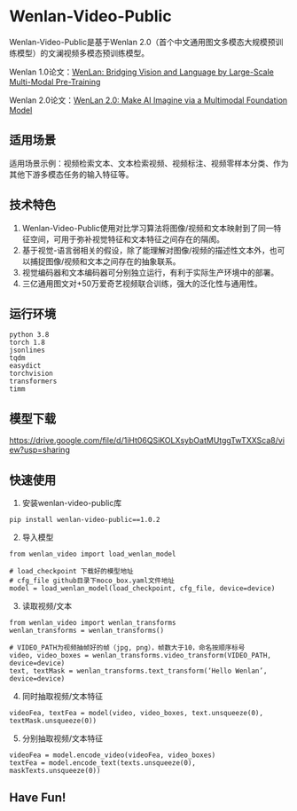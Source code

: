 # Wenlan-Video-Public

Wenlan-Video-Public是基于Wenlan 2.0（首个中文通用图文多模态大规模预训练模型）的文澜视频多模态预训练模型。

Wenlan 1.0论文：[WenLan: Bridging Vision and Language by Large-Scale Multi-Modal Pre-Training](https://arxiv.org/abs/2103.06561)

Wenlan 2.0论文：[WenLan 2.0: Make AI Imagine via a Multimodal Foundation Model](https://arxiv.org/abs/2110.14378)

## 适用场景

适用场景示例：视频检索文本、文本检索视频、视频标注、视频零样本分类、作为其他下游多模态任务的输入特征等。

## 技术特色

1. Wenlan-Video-Public使用对比学习算法将图像/视频和文本映射到了同一特征空间，可用于弥补视觉特征和文本特征之间存在的隔阂。
2. 基于视觉-语言弱相关的假设，除了能理解对图像/视频的描述性文本外，也可以捕捉图像/视频和文本之间存在的抽象联系。
3. 视觉编码器和文本编码器可分别独立运行，有利于实际生产环境中的部署。 
4. 三亿通用图文对+50万爱奇艺视频联合训练，强大的泛化性与通用性。


## 运行环境
```
python 3.8
torch 1.8
jsonlines
tqdm
easydict
torchvision
transformers
timm
```

## 模型下载
https://drive.google.com/file/d/1iHt06QSiKOLXsybOatMUtggTwTXXSca8/view?usp=sharing

## 快速使用

1. 安装wenlan-video-public库
```
pip install wenlan-video-public==1.0.2
```

2. 导入模型

```
from wenlan_video import load_wenlan_model

# load_checkpoint 下载好的模型地址
# cfg_file github目录下moco_box.yaml文件地址
model = load_wenlan_model(load_checkpoint, cfg_file, device=device)
```

3. 读取视频/文本

```
from wenlan_video import wenlan_transforms
wenlan_transforms = wenlan_transforms()

# VIDEO_PATH为视频抽帧好的帧（jpg, png），帧数大于10，命名按顺序标号
video, video_boxes = wenlan_transforms.video_transform(VIDEO_PATH, device=device)
text, textMask = wenlan_transforms.text_transform(‘Hello Wenlan’, device=device)
```

4. 同时抽取视频/文本特征
```
videoFea, textFea = model(video, video_boxes, text.unsqueeze(0), textMask.unsqueeze(0))
```

5. 分别抽取视频/文本特征
```
videoFea = model.encode_video(videoFea, video_boxes)
textFea = model.encode_text(texts.unsqueeze(0), maskTexts.unsqueeze(0))
```

## Have Fun!
